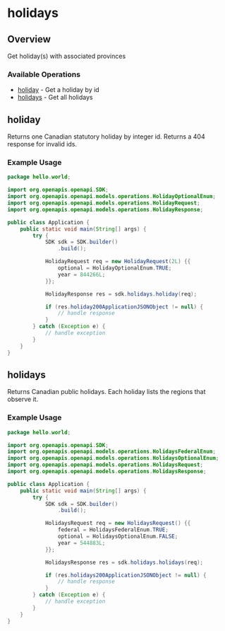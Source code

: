 # holidays

## Overview

Get holiday(s) with associated provinces

### Available Operations

* [holiday](#holiday) - Get a holiday by id
* [holidays](#holidays) - Get all holidays

## holiday

Returns one Canadian statutory holiday by integer id. Returns a 404 response for invalid ids.

### Example Usage

```java
package hello.world;

import org.openapis.openapi.SDK;
import org.openapis.openapi.models.operations.HolidayOptionalEnum;
import org.openapis.openapi.models.operations.HolidayRequest;
import org.openapis.openapi.models.operations.HolidayResponse;

public class Application {
    public static void main(String[] args) {
        try {
            SDK sdk = SDK.builder()
                .build();

            HolidayRequest req = new HolidayRequest(2L) {{
                optional = HolidayOptionalEnum.TRUE;
                year = 844266L;
            }};            

            HolidayResponse res = sdk.holidays.holiday(req);

            if (res.holiday200ApplicationJSONObject != null) {
                // handle response
            }
        } catch (Exception e) {
            // handle exception
        }
    }
}
```

## holidays

Returns Canadian public holidays. Each holiday lists the regions that observe it.

### Example Usage

```java
package hello.world;

import org.openapis.openapi.SDK;
import org.openapis.openapi.models.operations.HolidaysFederalEnum;
import org.openapis.openapi.models.operations.HolidaysOptionalEnum;
import org.openapis.openapi.models.operations.HolidaysRequest;
import org.openapis.openapi.models.operations.HolidaysResponse;

public class Application {
    public static void main(String[] args) {
        try {
            SDK sdk = SDK.builder()
                .build();

            HolidaysRequest req = new HolidaysRequest() {{
                federal = HolidaysFederalEnum.TRUE;
                optional = HolidaysOptionalEnum.FALSE;
                year = 544883L;
            }};            

            HolidaysResponse res = sdk.holidays.holidays(req);

            if (res.holidays200ApplicationJSONObject != null) {
                // handle response
            }
        } catch (Exception e) {
            // handle exception
        }
    }
}
```
